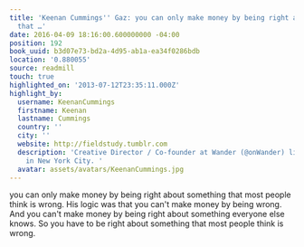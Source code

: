 ```yaml
---
title: 'Keenan Cummings'' Gaz: you can only make money by being right about something
  that …'
date: 2016-04-09 18:16:00.600000000 -04:00
position: 192
book_uuid: b3d07e73-bd2a-4d95-ab1a-ea34f0286bdb
location: '0.880055'
source: readmill
touch: true
highlighted_on: '2013-07-12T23:35:11.000Z'
highlight_by:
  username: KeenanCummings
  firstname: Keenan
  lastname: Cummings
  country: ''
  city: ''
  website: http://fieldstudy.tumblr.com
  description: 'Creative Director / Co-founder at Wander (@onWander) living and working
    in New York City. '
  avatar: assets/avatars/KeenanCummings.jpg
---
```


you can only make money by being right about something that most people think is wrong. His logic was that you can't make money by being wrong. And you can't make money by being right about something everyone else knows. So you have to be right about something that most people think is wrong.
